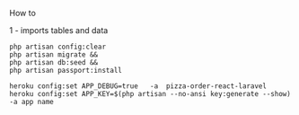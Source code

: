 How to

1 - imports tables and data

    php artisan config:clear 
    php artisan migrate &&
    php artisan db:seed &&
    php artisan passport:install     
    
    heroku config:set APP_DEBUG=true   -a  pizza-order-react-laravel
    heroku config:set APP_KEY=$(php artisan --no-ansi key:generate --show) -a app name
